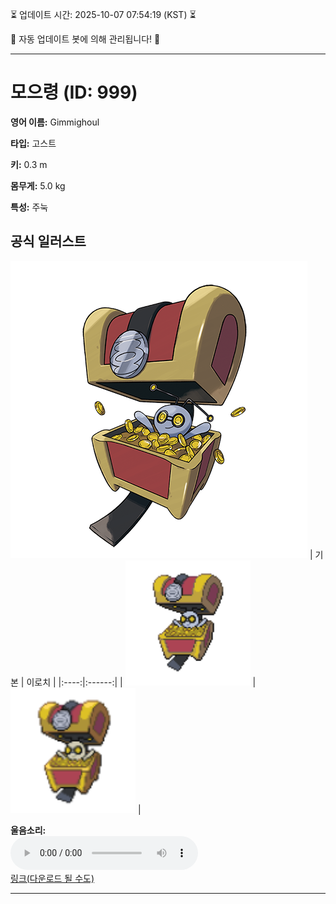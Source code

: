 
⏳ 업데이트 시간: 2025-10-07 07:54:19 (KST) ⏳

🤖 자동 업데이트 봇에 의해 관리됩니다! 🤖

---

# 모으령 (ID: 999)
**영어 이름:** Gimmighoul

**타입:** 고스트

**키:** 0.3 m

**몸무게:** 5.0 kg

**특성:** 주눅

## 공식 일러스트
![](https://raw.githubusercontent.com/PokeAPI/sprites/master/sprites/pokemon/other/official-artwork/999.png)
| 기본 | 이로치 |
|:----:|:------:|
| <img src="https://raw.githubusercontent.com/PokeAPI/sprites/master/sprites/pokemon/999.png" width="200"> | <img src="https://raw.githubusercontent.com/PokeAPI/sprites/master/sprites/pokemon/shiny/999.png" width="200"> |

**울음소리:**<br><audio controls src="https://raw.githubusercontent.com/PokeAPI/cries/main/cries/pokemon/latest/999.ogg"></audio><br> [링크(다운로드 될 수도)](https://raw.githubusercontent.com/PokeAPI/cries/main/cries/pokemon/latest/999.ogg)


---
